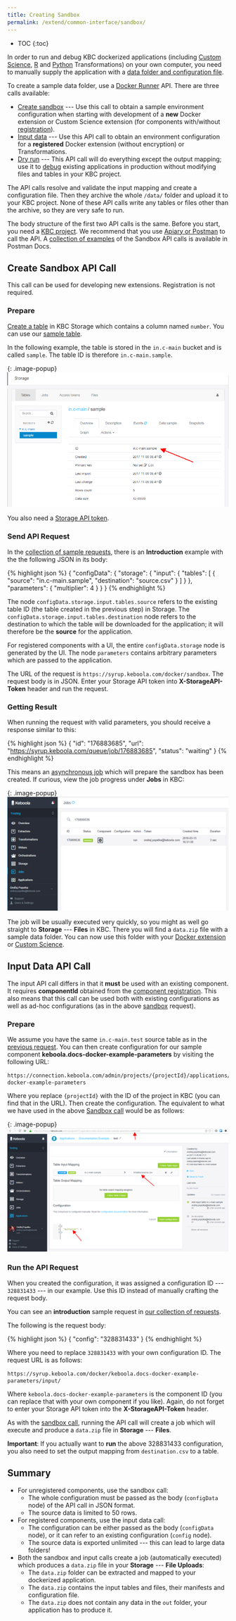```yaml
---
title: Creating Sandbox
permalink: /extend/common-interface/sandbox/
---
```


* TOC
{:toc}

In order to run and debug KBC dockerized applications (including
[Custom Science](/extend/custom-science/), [R](https://help.keboola.com/manipulation/transformations/r/) and [Python](https://help.keboola.com/manipulation/transformations/python/) Transformations)
on your own computer, you need to
manually supply the application with a [data folder and configuration file](/extend/common-interface/).

To create a sample data folder, use
a [Docker Runner](/extend/docker-runner/) API. There are three calls available:

- [Create sandbox](http://docs.kebooladocker.apiary.io/#reference/sandbox/sandbox) --- Use this call to obtain a sample environment configuration when starting with development of a **new** Docker extension or Custom Science extension (for components with/without [registration](/extend/registration/)).
- [Input data](http://docs.kebooladocker.apiary.io/#reference/sandbox/input-data) --- Use this API call to obtain an environment configuration for a **registered** Docker extension (without encryption) or Transformations.
- [Dry run](http://docs.kebooladocker.apiary.io/#reference/sandbox/dry-run) --- This API call will do 
everything except the output mapping; use it to [debug](/extend/docker/#debugging) existing applications in 
production without modifying files and tables in your KBC project.

The API calls resolve and validate the input mapping and create a configuration file.
Then they archive the whole `/data/` folder and upload it to your KBC project.
None of these API calls write any tables or files other than the archive,
so they are very safe to run.

The body structure of the first two API calls is the same.
Before you start, you need a [KBC project](/#development-project). We recommend that you use [Apiary or Postman](/overview/api/) to call the API.
A [collection of examples](https://documenter.getpostman.com/view/3086797/kbc-samples/77h845D#91a2cf62-d7b1-b75f-73ff-406f2afa92a9) of the
Sandbox API calls is available in Postman Docs.

## Create Sandbox API Call
This call can be used for developing new extensions. Registration is not required.

### Prepare
[Create a table](https://help.keboola.com/tutorial/load/) in KBC Storage 
which contains a column named `number`. You can use our [sample table](/extend/source.csv). 

In the following example, the table is stored in the `in.c-main` bucket and is called `sample`. The table ID is 
therefore `in.c-main.sample`.

{: .image-popup}
![Storage Screenshot](/extend/common-interface/sandbox-data.png)

You also need a [Storage API token](https://help.keboola.com/storage/tokens/).

### Send API Request
In the [collection of sample requests](https://documenter.getpostman.com/view/3086797/kbc-samples/77h845D#91a2cf62-d7b1-b75f-73ff-406f2afa92a9),
there is an **Introduction** example with the the following JSON in its body:

{% highlight json %}
{
    "configData": {
        "storage": {
            "input": {
                "tables": [
                    {
                        "source": "in.c-main.sample",
                        "destination": "source.csv"
                    }
                ]
            }
        },
        "parameters": {
            "multiplier": 4
        }
    }
}
{% endhighlight %}

The node `configData.storage.input.tables.source` refers to the existing table ID (the table created
in the previous step) in Storage. The `configData.storage.input.tables.destination` node refers to the
destination to which the table will be downloaded for the application; it will therefore be the
**source** for the application.

For registered components with a UI, the entire `configData.storage` node is generated by the UI.
The node `parameters` contains arbitrary parameters which are passed to the application.

The URL of the request is `https://syrup.keboola.com/docker/sandbox`. The request body is in JSON.
Enter your Storage API token into **X-StorageAPI-Token** header and run the request.

### Getting Result
When running the request with valid parameters, you should receive a response similar to this:

{% highlight json %}
{
    "id": "176883685",
    "url": "https://syrup.keboola.com/queue/job/176883685",
    "status": "waiting"
}
{% endhighlight %}

This means an [asynchronous job](/integrate/jobs/) which will prepare the sandbox has been created.
If curious, view the job progress under **Jobs** in KBC:

{: .image-popup}
![Job progress screenshot](/extend/common-interface/sandbox-progress.png)

The job will be usually executed very quickly, so you might as well go straight to **Storage** --- **Files** in
KBC. There you will find a `data.zip` file with a sample data folder. You can now use this folder with your
[Docker extension](/extend/docker/) or [Custom Science](/extend/custom-science/).

## Input Data API Call
The input API call differs in that it **must** be used with an existing component. It requires **componentId** obtained
from the [component registration](/extend/registration/). This also means that this call can be used both
with existing configurations as well as ad-hoc configurations (as in the above [sandbox](#create-sandbox-api-call) request).

### Prepare
We assume you have the same `in.c-main.test` source table as in the [previous request](#prepare).
You can then create configuration for our sample component **keboola.docs-docker-example-parameters** by
visiting the following URL:

    https://connection.keboola.com/admin/projects/{projectId}/applications/keboola.docs-docker-example-parameters

Where you replace `{projectId}` with the ID of the project in KBC (you can find that in the URL). Then
create the configuration. The equivalent to what we have used in the above [Sandbox call](#create-sandbox-api-call) would be as follows:

{: .image-popup}
![Configuration screenshot](/extend/common-interface/input-configuration.png)

### Run the API Request
When you created the configuration, it was assigned a configuration ID --- `328831433` --- in our example.
Use this ID instead of manually crafting the request body.

You can see an **introduction** sample request in [our collection of requests](https://documenter.getpostman.com/view/3086797/kbc-samples/77h845D#4c9c7c9f-6cd6-58e7-27e3-aef62538e0ba).

The following is the request body:

{% highlight json %}
{
    "config": "328831433"
}
{% endhighlight %}

Where you need to replace `328831433` with your own configuration ID. The request URL is as follows:

    https://syrup.keboola.com/docker/keboola.docs-docker-example-parameters/input/

Where `keboola.docs-docker-example-parameters` is the component ID (you can replace that with your own component if you like).
Again, do not forget to enter your Storage API token into the **X-StorageAPI-Token** header.

As with the [sandbox call](#create-sandbox-api-call), running the API call will create a job which will execute and produce a
`data.zip` file in **Storage** --- **Files**.

**Important**: If you actually want to **run** the above 328831433 configuration, you also need
to set the output mapping from `destination.csv` to a table.

## Summary
- For unregistered components, use the sandbox call:
  - The whole configuration must be passed as the body (`configData` node) of the API call in JSON format.
  - The source data is limited to 50 rows.
- For registered components, use the input data call:
  - The configuration can be either passed as the body (`configData` node), or it can refer to an
existing configuration (`config` node).
  - The source data is exported unlimited --- this can lead to large data folders!
- Both the sandbox and input calls create a job (automatically executed) which produces a `data.zip` file
in your **Storage** --- **File Uploads**:
  - The `data.zip` folder can be extracted and mapped to your dockerized application.
  - The `data.zip` contains the input tables and files, their manifests and configuration file.
  - The `data.zip` does not contain any data in the `out` folder, your application has to produce it.
